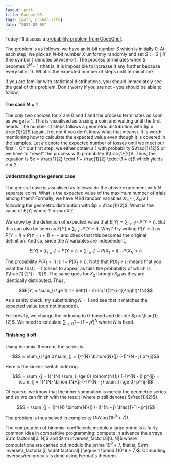 ```yaml
---
layout: post
title: Random OR
tags: [math, probability]
date: "2022-02-05"
---
```

Today I'll discuss a [probability problem from CodeChef](https://www.codechef.com/FEB221A/problems/RANDOMOR).

The problem is as follows: we have an $N$-bit number $S$ which is initially $0$. At each step, we pick an $N$-bit number $X$ uniformly randomly and set $S := S \mid X$ (the symbol $\mid$ denotes bitwise-or). The process terminates when $S$ becomes $2^N - 1$ (that is, it is impossible to increase it any further because every bit is 1). What is the expected number of steps until termination?

If you are familiar with statistical distributions, you should immediately see the goal of this problem. Don't worry if you are not - you should be able to follow.

#### The case $N = 1$
The only two choices for $X$ are $0$ and $1$ and the process terminates as soon as we get a $1$. This is visualised as tossing a coin and waiting until the first heads. The number of steps follows a geometric distribution with $p = \frac{1}{2}$ (again, fret not if you don't know what that means). It is worth mentioning how to calculate the expected value even though it is covered in the samples. Let $e$ denote the expected number of tosses until we meet our first $1$. On our first step, we either obtain a $1$ with probability $\frac{1}{2}$ or we have to "reset" the process with probability $\frac{1}{2}$. Thus, the equation is $e = \frac{1}{2} \cdot 1 + \frac{1}{2} \cdot (1 + e)$ which yields $e = 2$.

#### Understanding the general case
The general case is visualised as follows: do the above experiment with $N$ separate coins. What is the expected value of the maximum number of trials among them? Formally, we have $N$ iid random variables $X_1, \cdots, X_N$ all following the geometric distribution with $p = \frac{1}{2}$. What is the value of $E[Y]$ where $Y = \max X_i$?

We know by the definition of expected value that $E[Y] = \sum_{i \ge 1} i\cdot P(Y = i)$. But this can also be seen as $E[Y] = \sum_{i \ge 1} P(Y \ge i)$. Why? Try writing $P(Y \ge i)$ as $P(Y = i) + P(Y = i + 1) + \cdots$ and check that this becomes the original definition. And so, since the $N$ variables are independent,

$$E[Y] = \sum_{i \ge 1} 1 - P(Y < i) = \sum_{i \ge 1} 1 - P(X_1 < i) \cdots P(X_N < i)$$

The probability $P(X_1 < i)$ is $1 - P(X_1 \ge i)$. Note that $P(X_1 \ge i)$ means that you want the first $i - 1$ tosses to appear as tails the probability of which is $\frac{1}{2^{i - 1}}$. The same goes for $X_2$ through $X_N$ as they are identically distributed. Thus,

$$E[Y] = \sum_{i \ge 1} 1 - \left(1 - \frac{1}{2^{i-1}}\right)^{N}$$

As a sanity check, try substituting $N = 1$ and see that it matches the expected value (pun not intended).

For brevity, we change the indexing to 0-based and denote $p = \frac{1}{2}$. We need to calculate $\sum_{i\ge 0} 1 - (1 - p^i)^N$ where $N$ is fixed.

#### Finishing it off

Using binomial theorem, the series is

$$S = \sum_{i \ge 0}\sum_{j = 1}^{N} \binom{N}{j} (-1)^{N - j} p^{ij}$$

Here is the kicker: switch indexing.

$$S = \sum_{j = 1}^{N} \sum_{i \ge 0} \binom{N}{j} (-1)^{N - j} p^{ij} = \sum_{j = 1}^{N} \binom{N}{j} (-1)^{N - j} \sum_{i \ge 0} p^{ij}$$

Of course, we know that the inner summation is merely the geometric series and so we can finish with the result (where $p$ still denotes $\frac{1}{2}$).

$$S = \sum_{j = 1}^{N} \binom{N}{j} (-1)^{N - j} \frac{1}{1 - p^j}$$

The problem is thus solved in complexity $O(N \log(10^9 + 7))$. 

The computation of binomial coefficients modulo a large prime is a fairly common idea in competitive programming: compute in advance the arrays $\rm factorial[0..N]$ and $\rm inverse\\_factorial[0..N]$ where computations are carried out modulo the prime $10^9 + 7$, that is, $\rm inverse\\_factorial[i] \cdot factorial[i] \equiv 1 \pmod {10^9 + 7}$. Computing inverses/reciprocals is done using Fermat's theorem.
